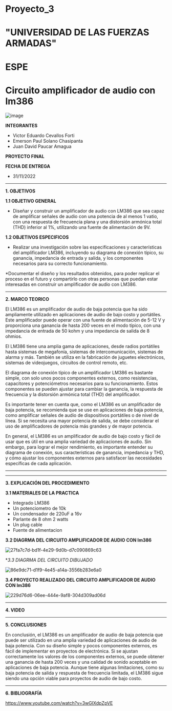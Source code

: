 # Proyecto_3

# "UNIVERSIDAD DE LAS FUERZAS ARMADAS"
# ESPE
# Circuito amplificador de audio con lm386

![image](https://user-images.githubusercontent.com/116772918/200762591-a164d8db-c02e-4269-8bb4-0bc4c810d79f.png)

**INTEGRANTES**
 
* Victor Eduardo Cevallos Forti
* Emerson Paul Solano Chasipanta
* Juan David Paucar Amagua


**PROYECTO FINAL**

**FECHA DE ENTREGA**
* 31/11/2022
--------------------------------------------------------------------------------------------------------------------------------------------------------------------------------------


**1. OBJETIVOS**


**1.1  OBJETIVO GENERAL**

* Diseñar y construir un amplificador de audio con LM386 que sea capaz de amplificar señales de audio con una potencia de al menos 1 vatio, con una respuesta de frecuencia plana y una distorsión armónica total (THD) inferior al 1%, utilizando una fuente de alimentación de 9V.

**1.2  OBJETIVOS ESPECIFICOS**

* Realizar una investigación sobre las especificaciones y características del amplificador LM386, incluyendo su diagrama de conexión típico, su ganancia, impedancia de entrada y salida, y los componentes necesarios para su correcto funcionamiento.


*Documentar el diseño y los resultados obtenidos, para poder replicar el proceso en el futuro y compartirlo con otras personas que puedan estar interesadas en construir un amplificador de audio con LM386.




 

--------------------------------------------------------------------------------------------------------------------------------------------------------------------------------------
**2. MARCO TEORICO**


El LM386 es un amplificador de audio de baja potencia que ha sido ampliamente utilizado en aplicaciones de audio de bajo costo y portátiles. Este amplificador puede operar con una fuente de alimentación de 5-12 V y proporciona una ganancia de hasta 200 veces en el modo típico, con una impedancia de entrada de 50 kohm y una impedancia de salida de 8 ohmios.

El LM386 tiene una amplia gama de aplicaciones, desde radios portátiles hasta sistemas de megafonía, sistemas de intercomunicación, sistemas de alarma y más. También se utiliza en la fabricación de juguetes electrónicos, sistemas de videojuegos, circuitos de control remoto, etc.

El diagrama de conexión típico de un amplificador LM386 es bastante simple, con solo unos pocos componentes externos, como resistencias, capacitores y potenciómetros necesarios para su funcionamiento. Estos componentes se pueden ajustar para cambiar la ganancia, la respuesta de frecuencia y la distorsión armónica total (THD) del amplificador.

Es importante tener en cuenta que, como el LM386 es un amplificador de baja potencia, se recomienda que se use en aplicaciones de baja potencia, como amplificar señales de audio de dispositivos portátiles o de nivel de línea. Si se necesita una mayor potencia de salida, se debe considerar el uso de amplificadores de potencia más grandes y de mayor potencia.

En general, el LM386 es un amplificador de audio de bajo costo y fácil de usar que es útil en una amplia variedad de aplicaciones de audio. Sin embargo, para lograr el mejor rendimiento, es importante entender su diagrama de conexión, sus características de ganancia, impedancia y THD, y cómo ajustar los componentes externos para satisfacer las necesidades específicas de cada aplicación.

-------------------------------------------------------------------------------------------------------------------------------------------------------------------------------------








--------------------------------------------------------------------------------------------------------------------------------------------------------------------------------------
**3. EXPLICACIÓN DEL PROCEDIMIENTO**




**3.1 MATERIALES DE LA PRACTICA**

* Integrado LM386
* Un potenciometro de 10k
* Un condensador de 220uF a 16v
* Parlante de 8 ohm 2 watts
* Un plug cable
* Fuente de alimentacion


**3.2 DIAGRMA DEL CIRCUITO  AMPLIFICADOR DE AUDIO CON lm386**

![27fa7c7d-bd1f-4e29-9d0b-d7c090869c63](https://user-images.githubusercontent.com/116772918/221742424-251fe393-53c5-4f83-b84d-24b96cbb52f4.jpg)



**3.3 DIAGRMA DEL CIRCUITO DIBUJADO*



![86e9dc71-d1f9-4e45-a14a-3556b283e6a0](https://user-images.githubusercontent.com/116772918/221918461-4fdcacca-007f-4ac8-99c9-9ef12844f134.jpg)


**3.4 PROYECTO REALIZADO DEL CIRCUITO  AMPLIFICADOR DE AUDIO CON lm386** 


![229d76d6-06ee-444e-9af8-304d309ad06d](https://user-images.githubusercontent.com/116772918/221744645-0846eb0f-471b-4463-bcb6-e7467fe3c61f.jpg)







--------------------------------------------------------------------------------------------------------------------------------------------------------------------------------------

**4. VIDEO**

--------------------------------------------------------------------------------------------------------------------------------------------------------------------------------------

**5. CONCLUSIONES**

En conclusión, el LM386 es un amplificador de audio de baja potencia que puede ser utilizado en una amplia variedad de aplicaciones de audio de baja potencia. Con su diseño simple y pocos componentes externos, es fácil de implementar en proyectos de electrónica. Si se ajustan correctamente los valores de los componentes externos, se puede obtener una ganancia de hasta 200 veces y una calidad de sonido aceptable en aplicaciones de baja potencia. Aunque tiene algunas limitaciones, como su baja potencia de salida y respuesta de frecuencia limitada, el LM386 sigue siendo una opción viable para proyectos de audio de bajo costo.


----------------------------------------------------------------------------------------------------------------------------------------------------------------------------------------

**6. BIBLIOGRAFÍA**

https://www.youtube.com/watch?v=3wGIXdpZpVE



